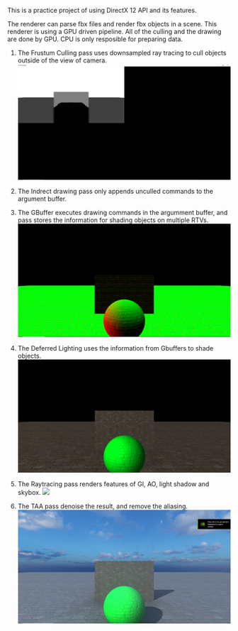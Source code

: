 This is a practice project of using DirectX 12 API and its features.

The renderer can parse fbx files and render fbx objects in a scene. This renderer is using a GPU driven pipeline. All of the culling and the drawing are done by GPU. CPU is only resposible for preparing data.

1. The Frustum Culling pass uses downsampled ray tracing to cull objects outside of the view of camera.
![](/Readme/1.PNG)

2. The Indrect drawing pass only appends unculled commands to the argument buffer.

3. The GBuffer executes drawing commands in the argumment buffer, and pass stores the information for shading objects on multiple RTVs.
![](/Readme/2.PNG)

4. The Deferred Lighting uses the information from Gbuffers to shade objects.
![](/Readme/3.PNG)

5. The Raytracing pass renders features of GI, AO, light shadow and skybox.
![](/Readme/4.PNG)

6. The TAA pass denoise the result, and remove the aliasing.
![](/Readme/5.PNG)
